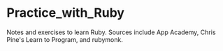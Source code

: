 # Practice_with_Ruby
Notes and exercises to learn Ruby. Sources include App Academy, Chris Pine's Learn to Program, and rubymonk. 
